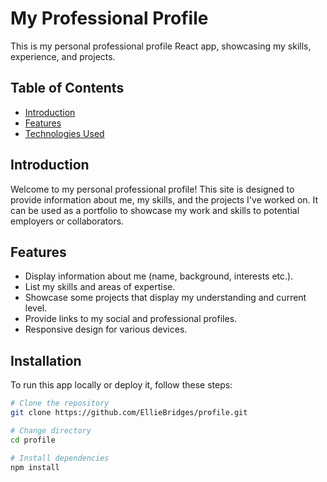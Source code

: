# My Professional Profile

This is my personal professional profile React app, showcasing my skills, experience, and projects.

## Table of Contents

- [Introduction](#introduction)
- [Features](#features)
- [Technologies Used](#technologies-used)

## Introduction

Welcome to my personal professional profile! This site is designed to provide information about me, my skills, and the projects I've worked on. It can be used as a portfolio to showcase my work and skills to potential employers or collaborators.

## Features

- Display information about me (name, background, interests etc.).
- List my skills and areas of expertise.
- Showcase some projects that display my understanding and current level.
- Provide links to my social and professional profiles.
- Responsive design for various devices.


## Installation

To run this app locally or deploy it, follow these steps:

```bash
# Clone the repository
git clone https://github.com/EllieBridges/profile.git

# Change directory
cd profile

# Install dependencies
npm install

```

